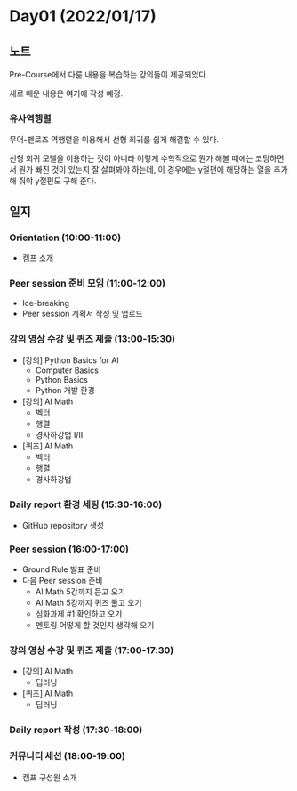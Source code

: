 # Day01 (2022/01/17)

## 노트

Pre-Course에서 다룬 내용을 복습하는 강의들이 제공되었다.

새로 배운 내용은 여기에 작성 예정.

### 유사역행렬

무어-펜로즈 역행렬을 이용해서 선형 회귀를 쉽게 해결할 수 있다.

선형 회귀 모델을 이용하는 것이 아니라 이렇게 수학적으로 뭔가 해볼 때에는 코딩하면서 뭔가 빠진 것이 있는지 잘 살펴봐야 하는데, 이 경우에는 y절편에 해당하는 열을 추가해 줘야 y절편도 구해 준다.

## 일지

### Orientation (10:00-11:00)

  * 캠프 소개

### Peer session 준비 모임 (11:00-12:00)

  * Ice-breaking
  * Peer session 계획서 작성 및 업로드

### 강의 영상 수강 및 퀴즈 제출 (13:00-15:30)

  * [강의] Python Basics for AI
    * Computer Basics
    * Python Basics
    * Python 개발 환경
  * [강의] AI Math
    * 벡터
    * 행렬
    * 경사하강법 I/II
  * [퀴즈] AI Math
    * 벡터
    * 행렬
    * 경사하강법

### Daily report 환경 세팅 (15:30-16:00)

  * GitHub repository 생성

### Peer session (16:00-17:00)

  * Ground Rule 발표 준비
  * 다음 Peer session 준비
    * AI Math 5강까지 듣고 오기
    * AI Math 5강까지 퀴즈 풀고 오기
    * 심화과제 #1 확인하고 오기
    * 멘토링 어떻게 할 것인지 생각해 오기

### 강의 영상 수강 및 퀴즈 제출 (17:00-17:30)

  * [강의] AI Math
    * 딥러닝
  * [퀴즈] AI Math
    * 딥러닝

### Daily report 작성 (17:30-18:00)

### 커뮤니티 세션 (18:00-19:00)

  * 캠프 구성원 소개
